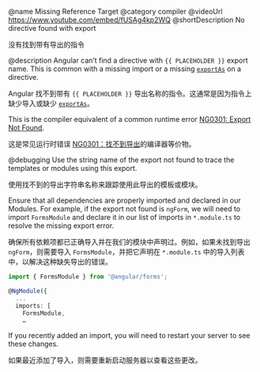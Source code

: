 @name Missing Reference Target
@category compiler
@videoUrl https://www.youtube.com/embed/fUSAg4kp2WQ
@shortDescription No directive found with export

没有找到带有导出的指令

@description
Angular can’t find a directive with `{{ PLACEHOLDER }}` export name. This is common with a missing import or a missing [`exportAs`](api/core/Directive#exportAs) on a directive.

Angular 找不到带有 `{{ PLACEHOLDER }}` 导出名称的指令。这通常是因为指令上缺少导入或缺少 [`exportAs`](api/core/Directive#exportAs)。

<div class="alert is-helpful">

This is the compiler equivalent of a common runtime error [NG0301: Export Not Found](errors/NG0301).

这是常见运行时错误 [NG0301：找不到导出](errors/NG0301)的编译器等价物。

</div>

@debugging
Use the string name of the export not found to trace the templates or modules using this export.

使用找不到的导出字符串名称来跟踪使用此导出的模板或模块。

Ensure that all dependencies are properly imported and declared in our Modules. For example, if the export not found is `ngForm`, we will need to import `FormsModule` and declare it in our list of imports in `*.module.ts` to resolve the missing export error.

确保所有依赖项都已正确导入并在我们的模块中声明过。例如，如果未找到导出 `ngForm`，则需要导入 `FormsModule`，并把它声明在 `*.module.ts` 中的导入列表中，以解决这种缺失导出的错误。

```typescript
import { FormsModule } from '@angular/forms';

@NgModule({
  ...
  imports: [
    FormsModule,
    …
```

If you recently added an import, you will need to restart your server to see these changes.

如果最近添加了导入，则需要重新启动服务器以查看这些更改。
